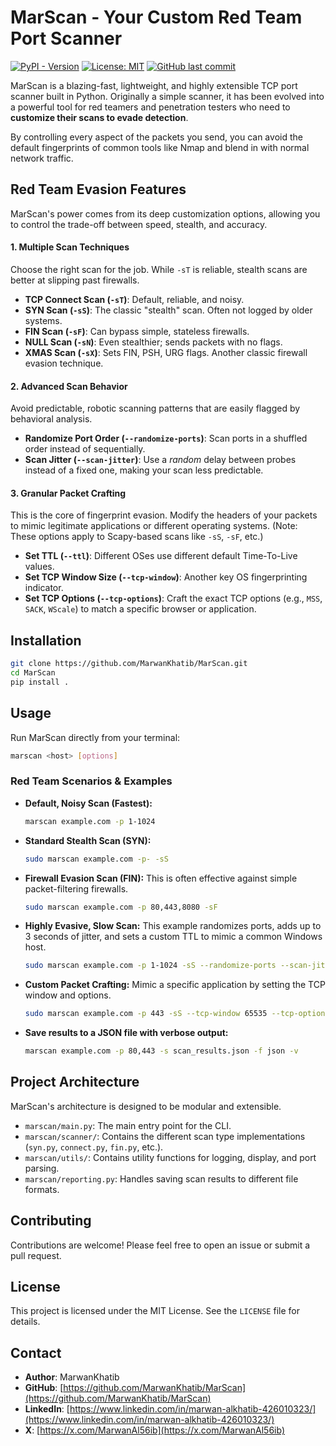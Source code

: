# MarScan - Your Custom Red Team Port Scanner

[![PyPI - Version](https://img.shields.io/pypi/v/marscan)](https://pypi.org/project/marscan/)
[![License: MIT](https://img.shields.io/badge/License-MIT-yellow.svg)](https://opensource.org/licenses/MIT)
[![GitHub last commit](https://img.shields.io/github/last-commit/MarwanKhatib/MarScan)](https://github.com/MarwanKhatib/MarScan)

MarScan is a blazing-fast, lightweight, and highly extensible TCP port scanner built in Python. Originally a simple scanner, it has been evolved into a powerful tool for red teamers and penetration testers who need to **customize their scans to evade detection**.

By controlling every aspect of the packets you send, you can avoid the default fingerprints of common tools like Nmap and blend in with normal network traffic.

## Red Team Evasion Features

MarScan's power comes from its deep customization options, allowing you to control the trade-off between speed, stealth, and accuracy.

#### 1. Multiple Scan Techniques
Choose the right scan for the job. While `-sT` is reliable, stealth scans are better at slipping past firewalls.
- **TCP Connect Scan (`-sT`)**: Default, reliable, and noisy.
- **SYN Scan (`-sS`)**: The classic "stealth" scan. Often not logged by older systems.
- **FIN Scan (`-sF`)**: Can bypass simple, stateless firewalls.
- **NULL Scan (`-sN`)**: Even stealthier; sends packets with no flags.
- **XMAS Scan (`-sX`)**: Sets FIN, PSH, URG flags. Another classic firewall evasion technique.

#### 2. Advanced Scan Behavior
Avoid predictable, robotic scanning patterns that are easily flagged by behavioral analysis.
- **Randomize Port Order (`--randomize-ports`)**: Scan ports in a shuffled order instead of sequentially.
- **Scan Jitter (`--scan-jitter`)**: Use a *random* delay between probes instead of a fixed one, making your scan less predictable.

#### 3. Granular Packet Crafting
This is the core of fingerprint evasion. Modify the headers of your packets to mimic legitimate applications or different operating systems. (Note: These options apply to Scapy-based scans like `-sS`, `-sF`, etc.)
- **Set TTL (`--ttl`)**: Different OSes use different default Time-To-Live values.
- **Set TCP Window Size (`--tcp-window`)**: Another key OS fingerprinting indicator.
- **Set TCP Options (`--tcp-options`)**: Craft the exact TCP options (e.g., `MSS`, `SACK`, `WScale`) to match a specific browser or application.

## Installation

```bash
git clone https://github.com/MarwanKhatib/MarScan.git
cd MarScan
pip install .
```

## Usage

Run MarScan directly from your terminal:
```bash
marscan <host> [options]
```

### Red Team Scenarios & Examples

- **Default, Noisy Scan (Fastest):**
  ```bash
  marscan example.com -p 1-1024
  ```

- **Standard Stealth Scan (SYN):**
  ```bash
  sudo marscan example.com -p- -sS
  ```

- **Firewall Evasion Scan (FIN):**
  This is often effective against simple packet-filtering firewalls.
  ```bash
  sudo marscan example.com -p 80,443,8080 -sF
  ```

- **Highly Evasive, Slow Scan:**
  This example randomizes ports, adds up to 3 seconds of jitter, and sets a custom TTL to mimic a common Windows host.
  ```bash
  sudo marscan example.com -p 1-1024 -sS --randomize-ports --scan-jitter 3 --ttl 128
  ```

- **Custom Packet Crafting:**
  Mimic a specific application by setting the TCP window and options.
  ```bash
  sudo marscan example.com -p 443 -sS --tcp-window 65535 --tcp-options "MSS=1460,SACK,WScale=8"
  ```

- **Save results to a JSON file with verbose output:**
  ```bash
  marscan example.com -p 80,443 -s scan_results.json -f json -v
  ```

## Project Architecture

MarScan's architecture is designed to be modular and extensible.
- `marscan/main.py`: The main entry point for the CLI.
- `marscan/scanner/`: Contains the different scan type implementations (`syn.py`, `connect.py`, `fin.py`, etc.).
- `marscan/utils/`: Contains utility functions for logging, display, and port parsing.
- `marscan/reporting.py`: Handles saving scan results to different file formats.

## Contributing
Contributions are welcome! Please feel free to open an issue or submit a pull request.

## License
This project is licensed under the MIT License. See the `LICENSE` file for details.

## Contact
- **Author**: MarwanKhatib
- **GitHub**: [https://github.com/MarwanKhatib/MarScan](https://github.com/MarwanKhatib/MarScan)
- **LinkedIn**: [https://www.linkedin.com/in/marwan-alkhatib-426010323/](https://www.linkedin.com/in/marwan-alkhatib-426010323/)
- **X**: [https://x.com/MarwanAl56ib](https://x.com/MarwanAl56ib)
